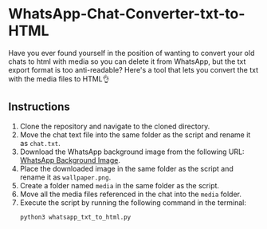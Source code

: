 # WhatsApp-Chat-Converter-txt-to-HTML
Have you ever found yourself in the position of wanting to convert your old chats to html with media so you can delete it from WhatsApp, but the txt export format is too anti-readable? Here's a tool that lets you convert the txt with the media files to HTML👌
## Instructions
1. Clone the repository and navigate to the cloned directory.
2. Move the chat text file into the same folder as the script and rename it as `chat.txt`.
3. Download the WhatsApp background image from the following URL: [WhatsApp Background Image](https://i.pinimg.com/originals/97/c0/07/97c00759d90d786d9b6096d274ad3e07.png).
4. Place the downloaded image in the same folder as the script and rename it as `wallpaper.png`.
5. Create a folder named `media` in the same folder as the script.
6. Move all the media files referenced in the chat into the `media` folder.
7. Execute the script by running the following command in the terminal: 
   ```bash
   python3 whatsapp_txt_to_html.py
